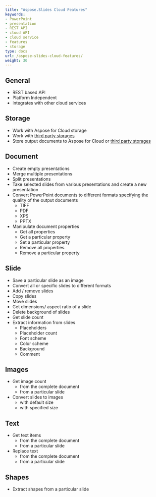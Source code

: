 ```yaml
---
title: "Aspose.Slides Cloud Features"
keywords:
- PowerPoint
- presentation
- REST API
- cloud API
- cloud service
- features
- storage
type: docs
url: /aspose-slides-cloud-features/
weight: 30
---
```


## **General**
- REST based API
- Platform Independent
- Integrates with other cloud services
## **Storage**
- Work with Aspose for Cloud storage
- Work with [third party storages](https://docs.aspose.cloud/display/totalcloud/How+to+Configure+3rd+Party+Cloud+Storages)
- Store output documents to Aspose for Cloud or [third party storages](https://docs.aspose.cloud/display/totalcloud/How+to+Configure+3rd+Party+Cloud+Storages)
## **Document**
- Create empty presentations
- Merge multiple presentations
- Split presentations
- Take selected slides from various presentations and create a new presentation
- Convert PowerPoint documents to different formats specifying the quality of the output documents
  - TIFF
  - PDF
  - XPS
  - PPTX
- Manipulate document properties
  - Get all properties
  - Get a particular property
  - Set a particular property
  - Remove all properties
  - Remove a particular property
## **Slide**
- Save a particular slide as an image
- Convert all or specific slides to different formats
- Add / remove slides
- Copy slides
- Move slides
- Get dimensions/ aspect ratio of a slide
- Delete background of slides
- Get slide count
- Extract information from slides
  - Placeholders
  - Placeholder count
  - Font scheme
  - Color scheme
  - Background
  - Comment
## **Images**
- Get image count
  - from the complete document
  - from a particular slide
- Convert slides to images
  - with default size
  - with specified size
## **Text**
- Get text items
  - from the complete document
  - from a particular slide
- Replace text
  - from the complete document
  - from a particular slide
## **Shapes**
- Extract shapes from a particular slide
